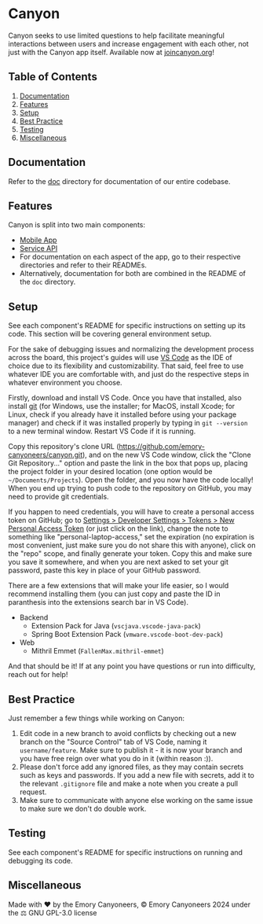 # Canyon

Canyon seeks to use limited questions to help facilitate meaningful interactions between users and increase engagement with each other, not just with the Canyon app itself. Available now at [joincanyon.org](http://joincanyon.org)!

## Table of Contents

1. [Documentation](#documentation)
2. [Features](#features)
3. [Setup](#setup)
4. [Best Practice](#best-practice)
5. [Testing](#testing)
6. [Miscellaneous](#miscellaneous)

## Documentation

Refer to the [doc](https://github.com/emory-canyoneers/canyon/tree/main/doc) directory for documentation of our entire codebase.

## Features

Canyon is split into two main components:

- [Mobile App](https://github.com/emory-canyoneers/canyon/tree/main/frontend)
- [Service API](https://github.com/emory-canyoneers/canyon/tree/main/backend)
- For documentation on each aspect of the app, go to their respective directories and refer to their READMEs.
- Alternatively, documentation for both are combined in the README of the `doc` directory.

## Setup

See each component's README for specific instructions on setting up its code. This section will be covering general environment setup.

For the sake of debugging issues and normalizing the development process across the board, this project's guides will use [VS Code](https://code.visualstudio.com/) as the IDE of choice due to its flexibility and customizability. That said, feel free to use whatever IDE you are comfortable with, and just do the respective steps in whatever environment you choose.

Firstly, download and install VS Code. Once you have that installed, also install [git](https://git-scm.com/downloads) (for Windows, use the installer; for MacOS, install Xcode; for Linux, check if you already have it installed before using your package manager) and check if it was installed properly by typing in `git --version` to a new terminal window. Restart VS Code if it is running.

Copy this repository's clone URL (https://github.com/emory-canyoneers/canyon.git), and on the new VS Code window, click the "Clone Git Repository..." option and paste the link in the box that pops up, placing the project folder in your desired location (one option would be `~/Documents/Projects`). Open the folder, and you now have the code locally! When you end up trying to push code to the repository on GitHub, you may need to provide git credentials.

If you happen to need credentials, you will have to create a personal access token on GitHub; go to [Settings > Developer Settings > Tokens > New Personal Access Token](https://github.com/settings/tokens/new) (or just click on the link), change the note to something like "personal-laptop-access," set the expiration (no expiration is most convenient, just make sure you do not share this with anyone), click on the "repo" scope, and finally generate your token. Copy this and make sure you save it somewhere, and when you are next asked to set your git password, paste this key in place of your GitHub password.

There are a few extensions that will make your life easier, so I would recommend installing them (you can just copy and paste the ID in paranthesis into the extensions search bar in VS Code).

- Backend
  - Extension Pack for Java (`vscjava.vscode-java-pack`)
  - Spring Boot Extension Pack (`vmware.vscode-boot-dev-pack`)
- Web
  - Mithril Emmet (`FallenMax.mithril-emmet`)

And that should be it! If at any point you have questions or run into difficulty, reach out for help!

## Best Practice

Just remember a few things while working on Canyon:

1. Edit code in a new branch to avoid conflicts by checking out a new branch on the "Source Control" tab of VS Code, naming it `username/feature`. Make sure to publish it - it is now your branch and you have free reign over what you do in it (within reason :)).
2. Please don't force add any ignored files, as they may contain secrets such as keys and passwords. If you add a new file with secrets, add it to the relevant `.gitignore` file and make a note when you create a pull request.
3. Make sure to communicate with anyone else working on the same issue to make sure we don't do double work.

## Testing

See each component's README for specific instructions on running and debugging its code.

## Miscellaneous

Made with ❤️ by the Emory Canyoneers, ©️ Emory Canyoneers 2024 under the ⚖️ GNU GPL-3.0 license
